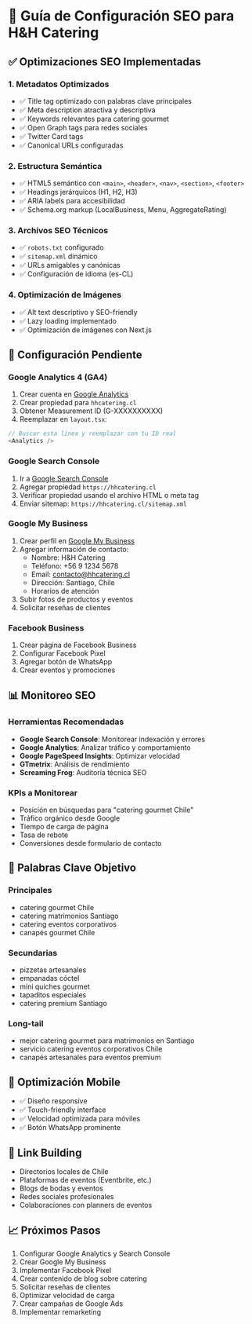 # 🚀 Guía de Configuración SEO para H&H Catering

## ✅ Optimizaciones SEO Implementadas

### 1. Metadatos Optimizados
- ✅ Title tag optimizado con palabras clave principales
- ✅ Meta description atractiva y descriptiva
- ✅ Keywords relevantes para catering gourmet
- ✅ Open Graph tags para redes sociales
- ✅ Twitter Card tags
- ✅ Canonical URLs configuradas

### 2. Estructura Semántica
- ✅ HTML5 semántico con `<main>`, `<header>`, `<nav>`, `<section>`, `<footer>`
- ✅ Headings jerárquicos (H1, H2, H3)
- ✅ ARIA labels para accesibilidad
- ✅ Schema.org markup (LocalBusiness, Menu, AggregateRating)

### 3. Archivos SEO Técnicos
- ✅ `robots.txt` configurado
- ✅ `sitemap.xml` dinámico
- ✅ URLs amigables y canónicas
- ✅ Configuración de idioma (es-CL)

### 4. Optimización de Imágenes
- ✅ Alt text descriptivo y SEO-friendly
- ✅ Lazy loading implementado
- ✅ Optimización de imágenes con Next.js

## 🔧 Configuración Pendiente

### Google Analytics 4 (GA4)
1. Crear cuenta en [Google Analytics](https://analytics.google.com)
2. Crear propiedad para `hhcatering.cl`
3. Obtener Measurement ID (G-XXXXXXXXXX)
4. Reemplazar en `layout.tsx`:
```typescript
// Buscar esta línea y reemplazar con tu ID real
<Analytics />
```

### Google Search Console
1. Ir a [Google Search Console](https://search.google.com/search-console)
2. Agregar propiedad `https://hhcatering.cl`
3. Verificar propiedad usando el archivo HTML o meta tag
4. Enviar sitemap: `https://hhcatering.cl/sitemap.xml`

### Google My Business
1. Crear perfil en [Google My Business](https://business.google.com)
2. Agregar información de contacto:
   - Nombre: H&H Catering
   - Teléfono: +56 9 1234 5678
   - Email: contacto@hhcatering.cl
   - Dirección: Santiago, Chile
   - Horarios de atención
3. Subir fotos de productos y eventos
4. Solicitar reseñas de clientes

### Facebook Business
1. Crear página de Facebook Business
2. Configurar Facebook Pixel
3. Agregar botón de WhatsApp
4. Crear eventos y promociones

## 📊 Monitoreo SEO

### Herramientas Recomendadas
- **Google Search Console**: Monitorear indexación y errores
- **Google Analytics**: Analizar tráfico y comportamiento
- **Google PageSpeed Insights**: Optimizar velocidad
- **GTmetrix**: Análisis de rendimiento
- **Screaming Frog**: Auditoría técnica SEO

### KPIs a Monitorear
- Posición en búsquedas para "catering gourmet Chile"
- Tráfico orgánico desde Google
- Tiempo de carga de página
- Tasa de rebote
- Conversiones desde formulario de contacto

## 🎯 Palabras Clave Objetivo

### Principales
- catering gourmet Chile
- catering matrimonios Santiago
- catering eventos corporativos
- canapés gourmet Chile

### Secundarias
- pizzetas artesanales
- empanadas cóctel
- mini quiches gourmet
- tapaditos especiales
- catering premium Santiago

### Long-tail
- mejor catering gourmet para matrimonios en Santiago
- servicio catering eventos corporativos Chile
- canapés artesanales para eventos premium

## 📱 Optimización Mobile
- ✅ Diseño responsive
- ✅ Touch-friendly interface
- ✅ Velocidad optimizada para móviles
- ✅ Botón WhatsApp prominente

## 🔗 Link Building
- Directorios locales de Chile
- Plataformas de eventos (Eventbrite, etc.)
- Blogs de bodas y eventos
- Redes sociales profesionales
- Colaboraciones con planners de eventos

## 📈 Próximos Pasos
1. Configurar Google Analytics y Search Console
2. Crear Google My Business
3. Implementar Facebook Pixel
4. Crear contenido de blog sobre catering
5. Solicitar reseñas de clientes
6. Optimizar velocidad de carga
7. Crear campañas de Google Ads
8. Implementar remarketing
